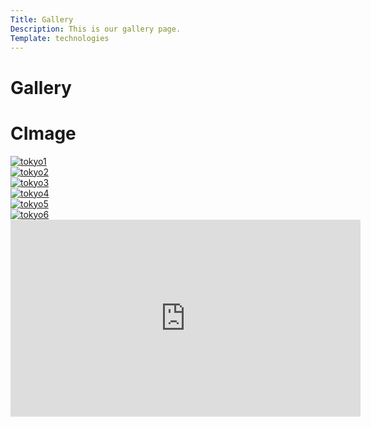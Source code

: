 ```yaml
---
Title: Gallery
Description: This is our gallery page.
Template: technologies
---
```


Gallery
==========================

<div class="grid-container-gallery">
    <h1 class="grid-title-gallery">CImage</h1>
    <div class="one">
        <picture>
            <a href="%base_url%?assets/img/tokyo1.jpg">
            <source media="(min-width: 668px)" srcset="image/tokyo1.jpg">
            <source media="(min-width: 376px)" srcset="image/tokyo1.jpg?w=1600&q=50">
            <img src="image/tokyo1.jpg?w=1000&q=50" class="tokyo1" alt="tokyo1"></a>
        </picture>
    </div>
    <div class="two">
        <picture>
            <a href="%base_url%?assets/img/tokyo2.jpg">
            <source media="(min-width: 668px)" srcset="image/tokyo2.jpg">
            <source media="(min-width: 376px)" srcset="image/tokyo2.jpg?w=1600&q=50">
            <img src="image/tokyo2.jpg?w=1000&q=50" class="tokyo2" alt="tokyo2"></a>
        </picture>
    </div>
    <div class="three">
        <picture>
            <a href="%base_url%?assets/img/tokyo3.jpg">
            <source media="(min-width: 668px)" srcset="image/tokyo3.jpg">
            <source media="(min-width: 376px)" srcset="image/tokyo3.jpg?w=1600&q=50">
            <img src="image/tokyo3.jpg?w=1000&q=50" class="tokyo3" alt="tokyo3"></a>
        </picture>
    </div>
    <div class="four">
        <picture>
            <a href="%base_url%?assets/img/tokyo4.jpg">
            <source media="(min-width: 668px)" srcset="image/tokyo4.jpg">
            <source media="(min-width: 376px)" srcset="image/tokyo4.jpg?w=1600&q=50">
            <img src="image/tokyo4.jpg?w=1000&q=50" class="tokyo4" alt="tokyo4"></a>
        </picture>
    </div>
    <div class="five">
        <picture>
            <a href="%base_url%?assets/img/tokyo5.jpg">
            <source media="(min-width: 668px)" srcset="image/tokyo5.jpg">
            <source media="(min-width: 376px)" srcset="image/tokyo5.jpg?w=1600&q=50">
            <img src="image/tokyo5.jpg?w=1000&q=50" class="tokyo5" alt="tokyo5"></a>
        </picture>
    </div>
    <div class="six">
        <picture>
            <a href="%base_url%?assets/img/tokyo6.jpg">
            <source media="(min-width: 668px)" srcset="image/tokyo6.jpg">
            <source media="(min-width: 376px)" srcset="image/tokyo6.jpg?w=1600&q=50">
            <img src="image/tokyo6.jpg?w=1000&q=50" class="tokyo6" alt="tokyo6"></a>
        </picture>
    </div>
</div>

<!-- Video -->
<div class="embed-container">
    <iframe width="560" height="315" src="https://www.youtube.com/embed/wcDFgir_jgY?si=kjEHZaCCQ51sFdNa" title="YouTube video player" frameborder="0" allow="accelerometer; autoplay; clipboard-write; encrypted-media; gyroscope; picture-in-picture; web-share" allowfullscreen></iframe>
</div>

<!-- spara inte fotografier som png
spara inte skärmdumpar som jpg -->
